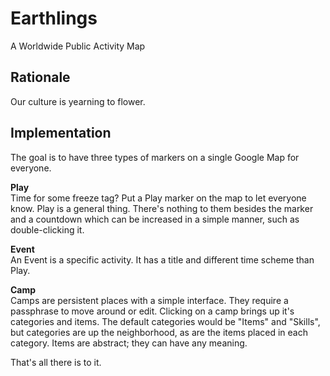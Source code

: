 Earthlings
==========

A Worldwide Public Activity Map


Rationale
--------

Our culture is yearning to flower.


Implementation
--------

The goal is to have three types of markers on a single Google Map for everyone.

**Play**  
Time for some freeze tag?  Put a Play marker on the map to let everyone know.  Play is a general thing.  There's nothing to them besides the marker and a countdown which can be increased in a simple manner, such as double-clicking it.

**Event**  
An Event is a specific activity.  It has a title and different time scheme than Play.

**Camp**  
Camps are persistent places with a simple interface.  They require a passphrase to move around or edit.  Clicking on a camp brings up it's categories and items.  The default categories would be "Items" and "Skills", but categories are up the neighborhood, as are the items placed in each category.  Items are abstract; they can have any meaning.

That's all there is to it.
